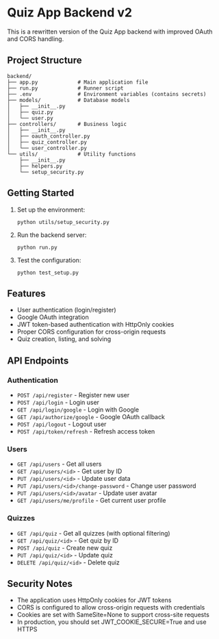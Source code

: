 # Quiz App Backend v2

This is a rewritten version of the Quiz App backend with improved OAuth and CORS handling.

## Project Structure

```
backend/
├── app.py             # Main application file
├── run.py             # Runner script
├── .env               # Environment variables (contains secrets)
├── models/            # Database models
│   ├── __init__.py
│   ├── quiz.py
│   └── user.py
├── controllers/       # Business logic
│   ├── __init__.py
│   ├── oauth_controller.py
│   ├── quiz_controller.py
│   └── user_controller.py
└── utils/             # Utility functions
    ├── __init__.py
    ├── helpers.py
    └── setup_security.py
```

## Getting Started

1. Set up the environment:
   ```
   python utils/setup_security.py
   ```

2. Run the backend server:
   ```
   python run.py
   ```

3. Test the configuration:
   ```
   python test_setup.py
   ```

## Features

- User authentication (login/register)
- Google OAuth integration
- JWT token-based authentication with HttpOnly cookies
- Proper CORS configuration for cross-origin requests
- Quiz creation, listing, and solving

## API Endpoints

### Authentication
- `POST /api/register` - Register new user
- `POST /api/login` - Login user
- `GET /api/login/google` - Login with Google
- `GET /api/authorize/google` - Google OAuth callback
- `POST /api/logout` - Logout user
- `POST /api/token/refresh` - Refresh access token

### Users
- `GET /api/users` - Get all users
- `GET /api/users/<id>` - Get user by ID
- `PUT /api/users/<id>` - Update user data
- `PUT /api/users/<id>/change-password` - Change user password
- `PUT /api/users/<id>/avatar` - Update user avatar
- `GET /api/users/me/profile` - Get current user profile

### Quizzes
- `GET /api/quiz` - Get all quizzes (with optional filtering)
- `GET /api/quiz/<id>` - Get quiz by ID
- `POST /api/quiz` - Create new quiz
- `PUT /api/quiz/<id>` - Update quiz
- `DELETE /api/quiz/<id>` - Delete quiz

## Security Notes

- The application uses HttpOnly cookies for JWT tokens
- CORS is configured to allow cross-origin requests with credentials
- Cookies are set with SameSite=None to support cross-site requests
- In production, you should set JWT_COOKIE_SECURE=True and use HTTPS
